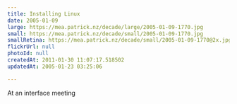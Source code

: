 ```yaml
---
title: Installing Linux
date: 2005-01-09
large: https://mea.patrick.nz/decade/large/2005-01-09-1770.jpg
small: https://mea.patrick.nz/decade/small/2005-01-09-1770.jpg
smallRetina: https://mea.patrick.nz/decade/small/2005-01-09-1770@2x.jpg
flickrUrl: null
photoId: null
createdAt: 2011-01-30 11:07:17.518502
updatedAt: 2005-01-23 03:25:06

---
```

At an interface meeting
